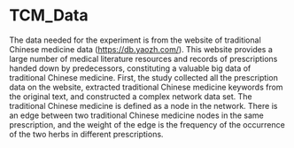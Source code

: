 # TCM_Data
The data needed for the experiment is from the website of traditional Chinese medicine data (https://db.yaozh.com/). This website provides a large number of medical literature resources and records of prescriptions handed down by predecessors, constituting a valuable big data of traditional Chinese medicine. First, the study collected all the prescription data on the website, extracted traditional Chinese medicine keywords from the original text, and constructed a complex network data set. The traditional Chinese medicine is defined as a node in the network. There is an edge between two traditional Chinese medicine nodes in the same prescription, and the weight of the edge is the frequency of the occurrence of the two herbs in different prescriptions.
